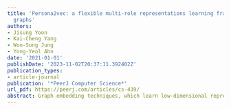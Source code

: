 ```yaml
---
title: 'Persona2vec: a flexible multi-role representations learning framework for
  graphs'
authors:
- Jisung Yoon
- Kai-Cheng Yang
- Woo-Sung Jung
- Yong-Yeol Ahn
date: '2021-01-01'
publishDate: '2023-11-02T20:37:11.392402Z'
publication_types:
- article-journal
publication: '*PeerJ Computer Science*'
url_pdf: https://peerj.com/articles/cs-439/
abstract: Graph embedding techniques, which learn low-dimensional representations of a graph, are achieving state-of-the-art performance in many graph mining tasks. Most existing embedding algorithms assign a single vector to each node, implicitly assuming that a single representation is enough to capture all characteristics of the node. However, across many domains, it is common to observe pervasively overlapping community structure, where most nodes belong to multiple communities, playing different roles depending on the contexts. Here, we propose persona2vec, a graph embedding framework that efficiently learns multiple representations of nodes based on their structural contexts. Using link prediction-based evaluation, we show that our framework is significantly faster than the existing state-of-the-art model while achieving better performance.
---
```

